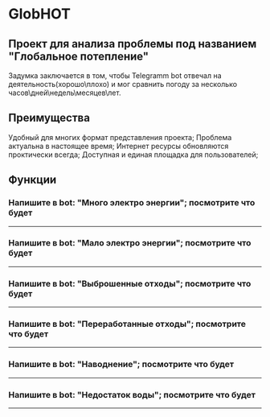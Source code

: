 # GlobHOT
## Проект для анализа проблемы под названием "Глобальное потепление"
Задумка заключается в том, чтобы Telegramm bot отвечал на деятельность(хорошо\плохо) и мог сравнить погоду за несколько часов\дней\недель\месяцев\лет.
## Преимущества
Удобный для многих формат представления проекта;
Проблема актуальна в настоящее время;
Интернет ресурсы обновляются проктически всегда;
Доступная и единая площадка для пользователей;
## Функции
### Напишите в bot: "Много электро энергии"; посмотрите что будет
--------------
### Напишите в bot: "Мало электро энергии"; посмотрите что будет
--------------
### Напишите в bot: "Выброшенные отходы"; посмотрите что будет
--------------
### Напишите в bot: "Переработанные отходы"; посмотрите что будет
--------------
### Напишите в bot: "Наводнение"; посмотрите что будет
--------------
### Напишите в bot: "Недостаток воды"; посмотрите что будет
--------------
